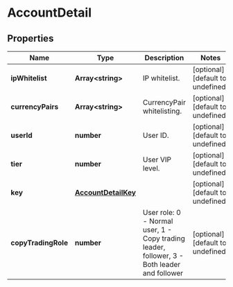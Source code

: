 # AccountDetail

## Properties

Name | Type | Description | Notes
------------ | ------------- | ------------- | -------------
**ipWhitelist** | **Array&lt;string&gt;** | IP whitelist. | [optional] [default to undefined]
**currencyPairs** | **Array&lt;string&gt;** | CurrencyPair whitelisting. | [optional] [default to undefined]
**userId** | **number** | User ID. | [optional] [default to undefined]
**tier** | **number** | User VIP level. | [optional] [default to undefined]
**key** | [**AccountDetailKey**](AccountDetailKey.md) |  | [optional] [default to undefined]
**copyTradingRole** | **number** | User role: 0 - Normal user, 1 - Copy trading leader, follower, 3 - Both leader and follower | [optional] [default to undefined]

